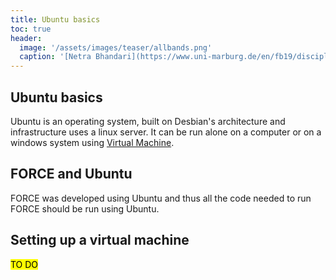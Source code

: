 ```yaml
---
title: Ubuntu basics
toc: true
header:
  image: '/assets/images/teaser/allbands.png'
  caption: '[Netra Bhandari](https://www.uni-marburg.de/en/fb19/disciplines/physisch/environmentalinformatics){:target="_blank"}'
---
```


## Ubuntu basics

Ubuntu is an operating system, built on Desbian's architecture and infrastructure uses a linux server. It can be run alone on a computer or on a windows system using [Virtual Machine](https://learn.microsoft.com/en-us/virtualization/hyper-v-on-windows/quick-start/enable-hyper-v).

## FORCE and Ubuntu

FORCE was developed using Ubuntu and thus all the code needed to run FORCE should be run using Ubuntu.

## Setting up a virtual machine
<mark>TO DO </mark>


